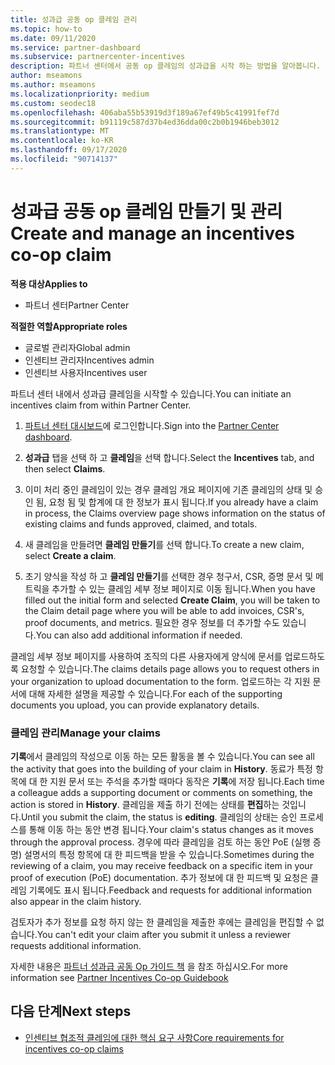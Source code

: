 ```yaml
---
title: 성과급 공동 op 클레임 관리
ms.topic: how-to
ms.date: 09/11/2020
ms.service: partner-dashboard
ms.subservice: partnercenter-incentives
description: 파트너 센터에서 공동 op 클레임의 성과급을 시작 하는 방법을 알아봅니다. 기록에서 클레임의 작성으로 이동 하는 모든 활동을 볼 수 있습니다.
author: mseamons
ms.author: mseamons
ms.localizationpriority: medium
ms.custom: seodec18
ms.openlocfilehash: 406aba55b53919d3f189a67ef49b5c41991fef7d
ms.sourcegitcommit: b91119c587d37b4ed36dda00c2b0b1946beb3012
ms.translationtype: MT
ms.contentlocale: ko-KR
ms.lasthandoff: 09/17/2020
ms.locfileid: "90714137"
---
```

# <a name="create-and-manage-an-incentives-co-op-claim"></a><span data-ttu-id="69dcb-104">성과급 공동 op 클레임 만들기 및 관리</span><span class="sxs-lookup"><span data-stu-id="69dcb-104">Create and manage an incentives co-op claim</span></span>

<span data-ttu-id="69dcb-105">**적용 대상**</span><span class="sxs-lookup"><span data-stu-id="69dcb-105">**Applies to**</span></span>

- <span data-ttu-id="69dcb-106">파트너 센터</span><span class="sxs-lookup"><span data-stu-id="69dcb-106">Partner Center</span></span>

<span data-ttu-id="69dcb-107">**적절한 역할**</span><span class="sxs-lookup"><span data-stu-id="69dcb-107">**Appropriate roles**</span></span>

- <span data-ttu-id="69dcb-108">글로벌 관리자</span><span class="sxs-lookup"><span data-stu-id="69dcb-108">Global admin</span></span>
- <span data-ttu-id="69dcb-109">인센티브 관리자</span><span class="sxs-lookup"><span data-stu-id="69dcb-109">Incentives admin</span></span>
- <span data-ttu-id="69dcb-110">인센티브 사용자</span><span class="sxs-lookup"><span data-stu-id="69dcb-110">Incentives user</span></span>

<span data-ttu-id="69dcb-111">파트너 센터 내에서 성과급 클레임을 시작할 수 있습니다.</span><span class="sxs-lookup"><span data-stu-id="69dcb-111">You can initiate an incentives claim from within Partner Center.</span></span>

1. <span data-ttu-id="69dcb-112">[파트너 센터 대시보드](https://partner.microsoft.com/dashboard/)에 로그인합니다.</span><span class="sxs-lookup"><span data-stu-id="69dcb-112">Sign into the [Partner Center dashboard](https://partner.microsoft.com/dashboard/).</span></span>

2. <span data-ttu-id="69dcb-113">**성과급** 탭을 선택 하 고 **클레임**을 선택 합니다.</span><span class="sxs-lookup"><span data-stu-id="69dcb-113">Select the **Incentives** tab, and then select **Claims**.</span></span>

3. <span data-ttu-id="69dcb-114">이미 처리 중인 클레임이 있는 경우 클레임 개요 페이지에 기존 클레임의 상태 및 승인 됨, 요청 됨 및 합계에 대 한 정보가 표시 됩니다.</span><span class="sxs-lookup"><span data-stu-id="69dcb-114">If you already have a claim in process, the Claims overview page shows information on the status of existing claims and funds approved, claimed, and totals.</span></span>

4. <span data-ttu-id="69dcb-115">새 클레임을 만들려면 **클레임 만들기**를 선택 합니다.</span><span class="sxs-lookup"><span data-stu-id="69dcb-115">To create a new claim, select **Create a claim**.</span></span>

5. <span data-ttu-id="69dcb-116">초기 양식을 작성 하 고 **클레임 만들기**를 선택한 경우 청구서, CSR, 증명 문서 및 메트릭을 추가할 수 있는 클레임 세부 정보 페이지로 이동 됩니다.</span><span class="sxs-lookup"><span data-stu-id="69dcb-116">When you have filled out the initial form and selected **Create Claim**, you will be taken to the Claim detail page where you will be able to add invoices, CSR's, proof documents, and metrics.</span></span> <span data-ttu-id="69dcb-117">필요한 경우 정보를 더 추가할 수도 있습니다.</span><span class="sxs-lookup"><span data-stu-id="69dcb-117">You can also add additional information if needed.</span></span>

<span data-ttu-id="69dcb-118">클레임 세부 정보 페이지를 사용하여 조직의 다른 사용자에게 양식에 문서를 업로드하도록 요청할 수 있습니다.</span><span class="sxs-lookup"><span data-stu-id="69dcb-118">The claims details page allows you to request others in your organization to upload documentation to the form.</span></span> <span data-ttu-id="69dcb-119">업로드하는 각 지원 문서에 대해 자세한 설명을 제공할 수 있습니다.</span><span class="sxs-lookup"><span data-stu-id="69dcb-119">For each of the supporting documents you upload, you can provide explanatory details.</span></span> 

### <a name="manage-your-claims"></a><span data-ttu-id="69dcb-120">클레임 관리</span><span class="sxs-lookup"><span data-stu-id="69dcb-120">Manage your claims</span></span>

<span data-ttu-id="69dcb-121">**기록**에서 클레임의 작성으로 이동 하는 모든 활동을 볼 수 있습니다.</span><span class="sxs-lookup"><span data-stu-id="69dcb-121">You can see all the activity that goes into the building of your claim in **History**.</span></span> <span data-ttu-id="69dcb-122">동료가 특정 항목에 대 한 지원 문서 또는 주석을 추가할 때마다 동작은 **기록**에 저장 됩니다.</span><span class="sxs-lookup"><span data-stu-id="69dcb-122">Each time a colleague adds a supporting document or comments on something, the action is stored in **History**.</span></span> <span data-ttu-id="69dcb-123">클레임을 제출 하기 전에는 상태를 **편집**하는 것입니다.</span><span class="sxs-lookup"><span data-stu-id="69dcb-123">Until you submit the claim, the status is **editing**.</span></span> <span data-ttu-id="69dcb-124">클레임의 상태는 승인 프로세스를 통해 이동 하는 동안 변경 됩니다.</span><span class="sxs-lookup"><span data-stu-id="69dcb-124">Your claim's status changes as it moves through the approval process.</span></span> <span data-ttu-id="69dcb-125">경우에 따라 클레임을 검토 하는 동안 PoE (실행 증명) 설명서의 특정 항목에 대 한 피드백을 받을 수 있습니다.</span><span class="sxs-lookup"><span data-stu-id="69dcb-125">Sometimes during the reviewing of a claim, you may receive feedback on a specific item in your proof of execution (PoE) documentation.</span></span> <span data-ttu-id="69dcb-126">추가 정보에 대 한 피드백 및 요청은 클레임 기록에도 표시 됩니다.</span><span class="sxs-lookup"><span data-stu-id="69dcb-126">Feedback and requests for additional information also appear in the claim history.</span></span>

<span data-ttu-id="69dcb-127">검토자가 추가 정보를 요청 하지 않는 한 클레임을 제출한 후에는 클레임을 편집할 수 없습니다.</span><span class="sxs-lookup"><span data-stu-id="69dcb-127">You can't edit your claim after you submit it unless a reviewer requests additional information.</span></span>

<span data-ttu-id="69dcb-128">자세한 내용은 [파트너 성과급 공동 Op 가이드 책](https://assets.microsoft.com/coop-guidebook.pdf) 을 참조 하십시오.</span><span class="sxs-lookup"><span data-stu-id="69dcb-128">For more information see [Partner Incentives Co-op Guidebook](https://assets.microsoft.com/coop-guidebook.pdf)</span></span>

## <a name="next-steps"></a><span data-ttu-id="69dcb-129">다음 단계</span><span class="sxs-lookup"><span data-stu-id="69dcb-129">Next steps</span></span>

- [<span data-ttu-id="69dcb-130">인센티브 협조적 클레임에 대한 핵심 요구 사항</span><span class="sxs-lookup"><span data-stu-id="69dcb-130">Core requirements for incentives co-op claims</span></span>](core-requirements.md)